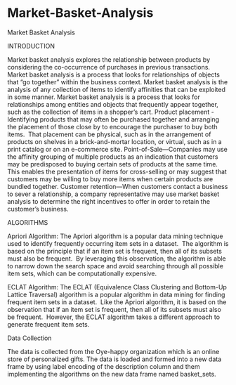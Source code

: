 # Market-Basket-Analysis
Market Basket Analysis

INTRODUCTION

Market basket analysis explores the relationship between products by considering the co-occurrence of purchases in previous transactions.
Market basket analysis is a process that looks for relationships of objects that “go together” within the business context.
Market basket analysis is the analysis of any collection of items to identify affinities that can be exploited in some manner.
Market basket analysis is a process that looks for relationships among entities and objects that frequently appear together, such as the collection of items in a shopper’s cart.
Product placement - Identifying products that may often be purchased together and arranging the placement of those close by to encourage the purchaser to buy both items. 
That placement can be physical, such as in the arrangement of products on shelves in a brick-and-mortar location, or virtual, such as in a print catalog or on an e-commerce site.
Point-of-Sale—Companies may use the affinity grouping of multiple products as an indication that customers may be predisposed to buying certain sets of products at the same time. 
This enables the presentation of items for cross-selling or may suggest that customers may be willing to buy more items when certain products are bundled together.
Customer retention—When customers contact a business to sever a relationship, a company representative may use market basket analysis to determine the right incentives to offer in order to retain the customer’s business.


ALGORITHMS

Apriori Algorithm:
The Apriori algorithm is a popular data mining technique used to identify frequently occurring item sets in a dataset.
 The algorithm is based on the principle that if an item set is frequent, then all of its subsets must also be frequent. 
By leveraging this observation, the algorithm is able to narrow down the search space and avoid searching through all possible item sets, which can be computationally expensive.

ECLAT Algorithm:
The ECLAT (Equivalence Class Clustering and Bottom-Up Lattice Traversal) algorithm is a popular algorithm in data mining for finding frequent item sets in a dataset. 
Like the Apriori algorithm, it is based on the observation that if an item set is frequent, then all of its subsets must also be frequent. 
However, the ECLAT algorithm takes a different approach to generate frequent item sets.

Data Collection

The data is collected from the Oye-happy organization which is an online store of personalized gifts.
The data is loaded and formed into a new data frame by using label encoding of the description column and them implementing the algorithms on the new data frame named basket_sets.






